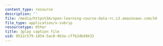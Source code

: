 ```yaml
---
content_type: resource
description: ''
file: /media/https%3A/open-learning-course-data-rc.s3.amazonaws.com/24-912-black-matters-introduction-to-black-studies-spring-2017/0522c57918545ac89b3acffb2db49432_CvT9dMwuHhQ.vtt
file_type: application/x-subrip
resourcetype: Other
title: 3play caption file
uid: 0522c579-1854-5ac8-9b3a-cffb2db49432
---
```


